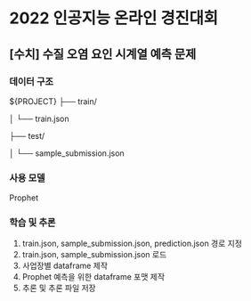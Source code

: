# 2022 인공지능 온라인 경진대회
## [수치] 수질 오염 요인 시계열 예측 문제

### 데이터 구조

${PROJECT}
├── train/

│   └── train.json

├── test/

│   └── sample_submission.json


### 사용 모델

Prophet

### 학습 및 추론

1. train.json, sample_submission.json, prediction.json 경로 지정
2. train.json, sample_submission.json 로드
3. 사업장별 dataframe 제작
4. Prophet 예측을 위한 dataframe 포맷 제작
5. 추론 및 추론 파일 저장
